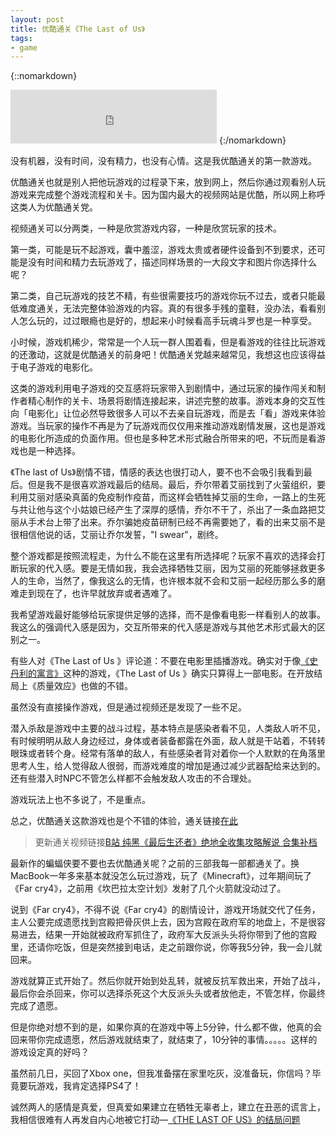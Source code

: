 ```yaml
---
layout: post
title: 优酷通关《The Last of Us》
tags:
- game
---
```

{::nomarkdown}
<iframe frameborder="no" border="0" marginwidth="0" marginheight="0" width=330 height=86 src="https://music.163.com/outchain/player?type=2&id=4151867&auto=0&height=66"></iframe>
{:/nomarkdown}

没有机器，没有时间，没有精力，也没有心情。这是我优酷通关的第一款游戏。

优酷通关也就是别人把他玩游戏的过程录下来，放到网上，然后你通过观看别人玩游戏来完成整个游戏流程和关卡。因为国内最大的视频网站是优酷，所以网上称呼这类人为优酷通关党。

视频通关可以分两类，一种是欣赏游戏内容，一种是欣赏玩家的技术。

第一类，可能是玩不起游戏，囊中羞涩，游戏太贵或者硬件设备到不到要求，还可能是没有时间和精力去玩游戏了，描述同样场景的一大段文字和图片你选择什么呢？

第二类，自己玩游戏的技艺不精，有些很需要技巧的游戏你玩不过去，或者只能最低难度通关，无法完整体验游戏的内容。真的有很多手残的童鞋，没办法，看看别人怎么玩的，过过眼瘾也是好的，想起来小时候看高手玩魂斗罗也是一种享受。

小时候，游戏机稀少，常常是一个人玩一群人围着看，但是看游戏的往往比玩游戏的还激动，这就是优酷通关的前身吧！优酷通关党越来越常见，我想这也应该得益于电子游戏的电影化。

这类的游戏利用电子游戏的交互感将玩家带入到剧情中，通过玩家的操作闯关和制作者精心制作的关卡、场景将剧情连接起来，讲述完整的故事。游戏本身的交互性向「电影化」让位必然导致很多人可以不去亲自玩游戏，而是去「看」游戏来体验游戏。当玩家的操作不再是为了玩游戏而仅仅用来推动游戏剧情发展，这也是游戏的电影化所造成的负面作用。但也是多种艺术形式融合所带来的吧，不玩而是看游戏也是一种选择。

《The last of Us》剧情不错，情感的表达也很打动人，要不也不会吸引我看到最后。但是我不是很喜欢游戏最后的结局。最后，乔尔带着艾丽找到了火萤组织，要利用艾丽对感染真菌的免疫制作疫苗，而这样会牺牲掉艾丽的生命，一路上的生死与共让他与这个小姑娘已经产生了深厚的感情，乔尔不干了，杀出了一条血路把艾丽从手术台上带了出来。乔尔骗她疫苗研制已经不再需要她了，看的出来艾丽不是很相信他说的话，艾丽让乔尔发誓，"I swear"，剧终。

整个游戏都是按照流程走，为什么不能在这里有所选择呢？玩家不喜欢的选择会打断玩家的代入感。要是无情如我，我会选择牺牲艾丽，因为艾丽的死能够拯救更多人的生命，当然了，像我这么的无情，也许根本就不会和艾丽一起经历那么多的磨难走到现在了，也许早就放弃或者遇难了。

我希望游戏最好能够给玩家提供足够的选择，而不是像看电影一样看别人的故事。我这么的强调代入感是因为，交互所带来的代入感是游戏与其他艺术形式最大的区别之一。

有些人对《The Last of Us 》评论道：不要在电影里插播游戏。确实对于像[《史丹利的寓言》](https://zh.wikipedia.org/wiki/%E5%8F%B2%E4%B8%B9%E5%88%A9%E7%9A%84%E5%AF%93%E8%A8%80)这种的游戏，《The Last of Us 》确实只算得上一部电影。在开放结局上《质量效应》也做的不错。

虽然没有直接操作游戏，但是通过视频还是发现了一些不足。

潜入杀敌是游戏中主要的战斗过程，基本特点是感染者看不见，人类敌人听不见，有时候明明从敌人身边经过，身体或者装备都露在外面，敌人就是干站着，不转转眼珠或者转个身。经常有落单的敌人，有些感染者背对着你一个人默默的在角落里思考人生，给人觉得敌人很弱，而游戏难度的增加是通过减少武器配给来达到的。还有些潜入时NPC不管怎么样都不会触发敌人攻击的不合理处。

游戏玩法上也不多说了，不是重点。

总之，优酷通关这款游戏也是个不错的体验，通关链接[在此](http://i.youku.com/u/UMTQxMjIxMjI0/custom/mid/186)

> 更新通关视频链接[B站 纯黑《最后生还者》绝地全收集攻略解说 合集补档](https://www.bilibili.com/video/BV1XE411j7rA)

最新作的蝙蝠侠要不要也去优酷通关呢？之前的三部我每一部都通关了。换MacBook一年多来基本就没怎么玩过游戏，玩了《Minecraft》，过年期间玩了《Far cry4》，之前用《坎巴拉太空计划》发射了几个火箭就没动过了。

说到《Far cry4》，不得不说《Far cry4》的剧情设计，游戏开场就交代了任务，主人公要完成遗愿找到宫殿把骨灰供上去，因为宫殿在政府军的地盘上，不是很容易进去，结果一开始就被政府军抓住了，政府军大反派头头将你带到了他的宫殿里，还请你吃饭，但是突然接到电话，走之前跟你说，你等我5分钟，我一会儿就回来。

游戏就算正式开始了。然后你就开始到处乱转，就被反抗军救出来，开始了战斗，最后你会杀回来，你可以选择杀死这个大反派头头或者放他走，不管怎样，你最终完成了遗愿。

但是你绝对想不到的是，如果你真的在游戏中等上5分钟，什么都不做，他真的会回来带你完成遗愿，然后游戏就结束了，就结束了，10分钟的事情。。。。。这样的游戏设定真的好吗？

虽然前几日，买回了Xbox one，但我准备摆在家里吃灰，没准备玩，你信吗？毕竟要玩游戏，我肯定选择PS4了！


诚然两人的感情是真爱，但真爱如果建立在牺牲无辜者上，建立在丑恶的谎言上，我相信很难有人再发自内心地被它打动—[《THE LAST OF US》的结局问题](http://www.douban.com/review/7528602)

